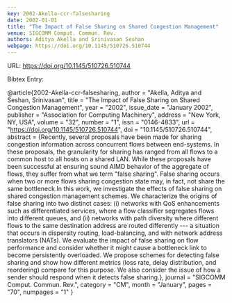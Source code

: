 ```yaml
---
key: 2002-Akella-ccr-falsesharing
date: 2002-01-01
title: "The Impact of False Sharing on Shared Congestion Management"
venue: SIGCOMM Comput. Commun. Rev.
authors: Aditya Akella and Srinivasan Seshan
webpage: https://doi.org/10.1145/510726.510744
---
```


URL: https://doi.org/10.1145/510726.510744

Bibtex Entry:

@article{2002-Akella-ccr-falsesharing,
    author = "Akella, Aditya and Seshan, Srinivasan",
    title = "The Impact of False Sharing on Shared Congestion Management",
    year = "2002",
    issue_date = "January 2002",
    publisher = "Association for Computing Machinery",
    address = "New York, NY, USA",
    volume = "32",
    number = "1",
    issn = "0146-4833",
    url = "https://doi.org/10.1145/510726.510744",
    doi = "10.1145/510726.510744",
    abstract = {Recently, several proposals have been made for sharing congestion information across concurrent flows between end-systems. In these proposals, the granularity for sharing has ranged from all flows to a common host to all hosts on a shared LAN. While these proposals have been successful at ensuring sound AIMD behavior of the aggregate of flows, they suffer from what we term "false sharing". False sharing occurs when two or more flows sharing congestion state may, in fact, not share the same bottleneck.In this work, we investigate the effects of false sharing on shared congestion management schemes. We characterize the origins of false sharing into two distinct cases: (i) networks with QoS enhancements such as differentiated services, where a flow classifier segregates flows into different queues, and (ii) networks with path diversity where different flows to the same destination address are routed differently --- a situation that occurs in dispersity routing, load-balancing, and with network address translators (NATs). We evaluate the impact of false sharing on flow performance and consider whether it might cause a bottleneck link to become persistently overloaded. We propose schemes for detecting false sharing and show how different metrics (loss rate, delay distribution, and reordering) compare for this purpose. We also consider the issue of how a sender should respond when it detects false sharing.},
    journal = "SIGCOMM Comput. Commun. Rev.",
    category = "CM",
    month = "January",
    pages = "70",
    numpages = "1"
}

